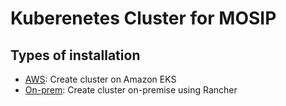# Kuberenetes Cluster for MOSIP

## Types of installation

* [AWS](aws/README.md):  Create cluster on Amazon EKS
* [On-prem](on-prem/README.md): Create cluster on-premise using Rancher

